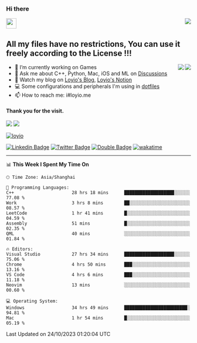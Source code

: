 <h3 align="left">Hi there</h3>
<img src='https://em-content.zobj.net/source/animated-noto-color-emoji/356/waving-hand_light-skin-tone_1f44b-1f3fb_1f3fb.gif' width='28' />
<a align="right" href="https://github.com/loyio/loyio/blob/master/STAR/README.md"><img align="right" src="https://img.shields.io/badge/LOYIO-STAR-green" /></a>

## All my files have no restrictions, You can use it freely according to the License !!!

<a href="https://github.com/loyio#gh-light-mode-only">
     <img align="right"  src="https://loy-readme.vercel.app/api/top-langs/?username=loyio&langs_count=6&hide=css,html,jupyter%20notebook" />
</a>

<a href="https://github.com/loyio#gh-dark-mode-only">
  <img align="right"  src="https://loy-readme.vercel.app/api/top-langs/?username=loyio&langs_count=6&theme=slateorange&hide=css,html,jupyter%20notebook" />
</a>



- 🔭 I’m currently working on Games
- 💬 Ask me about C++, Python, Mac, iOS and ML on [Discussions](https://github.com/loyio/blog/discussions)
- 📔 Watch my blog on [Loyio's Blog](https://loyio.me), [Loyio's Notion](https://loyio.notion.site/loyio/Loyio-s-Dashboard-2f56bd29222a445ea9d9e8802a1ac83b)
- 💻 Some configurations and peripherals I'm using in [dotfiles](https://github.com/loyio/dotfiles)
- 📫 How to reach me: i#loyio.me


#### Thank you for the visit.
<img src="http://profile-counter.glitch.me/loyio/count.svg" />

<img src="https://loy-readme.vercel.app/api?username=loyio&show_icons=true&hide=stars&include_all_commits=true&hide_title=true&theme=slateorange" />

     

[![loyio](https://github-profile-trophy.vercel.app/?username=loyio&theme=onedark&column=4)](https://github.com/loyio)

[![Linkedin Badge](https://img.shields.io/badge/-@loyio-0077b5?style=flat-square&logo=Linkedin&logoColor=white&labelColor=0077b5&link=https://www.linkedin.com/in/loyio-hex-363172158/)](https://www.linkedin.com/in/loyio-hex-363172158/)
[![Twitter Badge](https://img.shields.io/badge/-@loyiome-000000?style=flat-square&labelColor=000000&logo=x&logoColor=white&link=https://twitter.com/loyiome)](https://twitter.com/loyiome)
[![Double Badge](https://img.shields.io/badge/@loyio-007722?style=flat&logo=Douban&logoColor=white)](https://www.douban.com/people/susmote)
[![wakatime](https://wakatime.com/badge/user/c0ddc104-5a20-41d1-ab9a-c4d9ea20a4d9.svg)](https://wakatime.com/@c0ddc104-5a20-41d1-ab9a-c4d9ea20a4d9)

-------
<!--START_SECTION:waka-->
📊 **This Week I Spent My Time On** 

```text
🕑︎ Time Zone: Asia/Shanghai

💬 Programming Languages: 
C++                      28 hrs 18 mins      ███████████████████░░░░░░   77.08 % 
Work                     3 hrs 8 mins        ██░░░░░░░░░░░░░░░░░░░░░░░   08.57 % 
LeetCode                 1 hr 41 mins        █░░░░░░░░░░░░░░░░░░░░░░░░   04.59 % 
Assembly                 51 mins             █░░░░░░░░░░░░░░░░░░░░░░░░   02.35 % 
QML                      40 mins             ░░░░░░░░░░░░░░░░░░░░░░░░░   01.84 % 

🔥 Editors: 
Visual Studio            27 hrs 34 mins      ███████████████████░░░░░░   75.06 % 
Chrome                   4 hrs 50 mins       ███░░░░░░░░░░░░░░░░░░░░░░   13.16 % 
VS Code                  4 hrs 6 mins        ███░░░░░░░░░░░░░░░░░░░░░░   11.18 % 
Neovim                   13 mins             ░░░░░░░░░░░░░░░░░░░░░░░░░   00.60 % 

💻 Operating System: 
Windows                  34 hrs 49 mins      ████████████████████████░   94.81 % 
Mac                      1 hr 54 mins        █░░░░░░░░░░░░░░░░░░░░░░░░   05.19 % 
```


 Last Updated on 24/10/2023 01:20:04 UTC
<!--END_SECTION:waka-->

